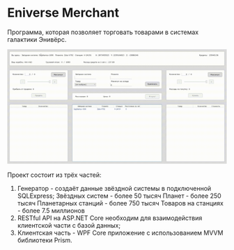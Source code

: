 # Eniverse Merchant
Программа, которая позволяет торговать товарами в системах галактики Энивёрс.

![screen-gif](./Demo.gif)

Проект состоит из трёх частей: 
1. Генератор - создаёт данные звёздной системы в подключенной SQLExpress;
        Звёздных систем - более 50 тысяч
        Планет - более 250 тысяч
        Планетарных станций - более 750 тысяч
        Товаров на станциях - более 7.5 миллионов
2. RESTful API на ASP.NET Core необходим для взаимодействия клиентской части с базой данных;
3. Клиентская часть - WPF Core приложение с использованием MVVM библиотеки Prism. 

